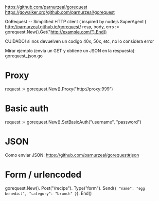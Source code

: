 https://github.com/parnurzeal/gorequest
https://gowalker.org/github.com/parnurzeal/gorequest

GoRequest -- Simplified HTTP client ( inspired by nodejs SuperAgent ) http://parnurzeal.github.io/gorequest/
resp, body, errs := gorequest.New().Get("http://example.com/").End()

CUIDADO! si nos devuelven un codigo 40x, 50x, etc, no lo considera error

Mirar ejemplo (envia un GET y obtiene un JSON en la respuesta):
gorequest_json.go

# Proxy
request := gorequest.New().Proxy("http://proxy:999")

# Basic auth
request := gorequest.New().SetBasicAuth("username", "password")

# JSON
Como enviar JSON: https://github.com/parnurzeal/gorequest#json

# Form / urlencoded
gorequest.New().
  Post("/recipe").
  Type("form").
  Send(`{ "name": "egg benedict", "category": "brunch" }`).
  End()

